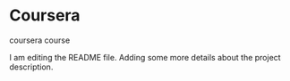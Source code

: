 # Coursera
coursera course

I am editing the README file. Adding some more details about the project description.
